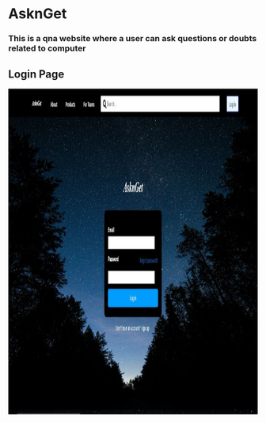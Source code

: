 # AsknGet

### This is a qna website where a user can ask questions or doubts related to computer 

## Login Page
<p>
<img src="https://github.com/Rishabh170402/AsknGet/blob/main/f1.JPG" width="1366" height="659"/>
</p>

